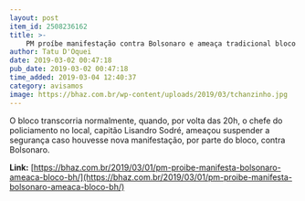 ```yaml
---
layout: post
item_id: 2508236162
title: >-
    PM proíbe manifestação contra Bolsonaro e ameaça tradicional bloco de BH
author: Tatu D'Oquei
date: 2019-03-02 00:47:18
pub_date: 2019-03-02 00:47:18
time_added: 2019-03-04 12:40:37
category: avisamos
image: https://bhaz.com.br/wp-content/uploads/2019/03/tchanzinho.jpg
---
```


O bloco transcorria normalmente, quando, por volta das 20h, o chefe do policiamento no local, capitão Lisandro Sodré, ameaçou suspender a segurança caso houvesse nova manifestação, por parte do bloco, contra Bolsonaro.

**Link:** [https://bhaz.com.br/2019/03/01/pm-proibe-manifesta-bolsonaro-ameaca-bloco-bh/](https://bhaz.com.br/2019/03/01/pm-proibe-manifesta-bolsonaro-ameaca-bloco-bh/)

